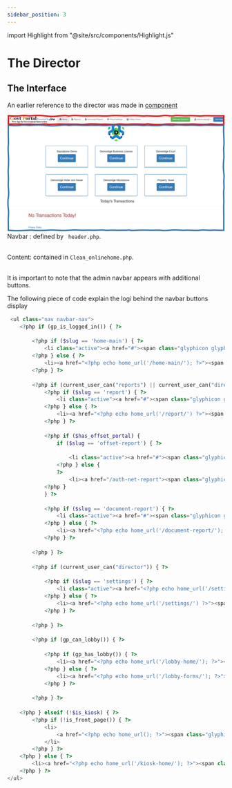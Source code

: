 ```yaml
---
sidebar_position: 3
---
```


import Highlight from "@site/src/components/Highlight.js"

# The Director

## The Interface

An earlier reference to the director was made in [component](../architecture/components#clerk-interface)

![](../../static/img/adminInterface.png)
<Highlight bg="#f00" color="#fff"> Navbar</Highlight> : defined by ` header.php`. <br/><br/>

<Highlight bg="#2E75B6" color="#fff"> Content</Highlight>: contained in `Clean_onlinehome.php`.<br/><br/>

It is important to note that the admin navbar appears with additional buttons.

The following piece of code explain the logi behind the navbar buttons display

```php title="Navbar.php  describes navbar buttons"
 <ul class="nav navbar-nav">
    <?php if (gp_is_logged_in()) { ?>

        <?php if ($slug == 'home-main') { ?>
            <li class="active"><a href="#"><span class="glyphicon glyphicon-home" aria-hidden="true"></span> Home <span class="sr-only">(current)</span></a></li>
        <?php } else { ?>
            <li><a href="<?php echo home_url('/home-main/'); ?>"><span class="glyphicon glyphicon-home" aria-hidden="true"></span> Home</a></li>
        <?php } ?>

        <?php if (current_user_can("reports") || current_user_can("director")) { ?>
            <?php if ($slug == 'report') { ?>
                <li class="active"><a href="#"><span class="glyphicon glyphicon-file" aria-hidden="true"></span> Reports <span class="sr-only">(current)</span></a></li>
            <?php } else { ?>
                <li><a href="<?php echo home_url('/report/') ?>"><span class="glyphicon glyphicon-file" aria-hidden="true"></span> Reports</a></li>
            <?php } ?>

            <?php if ($has_offset_portal) {
                if ($slug == 'offset-report') { ?>

                    <li class="active"><a href="#"><span class="glyphicon glyphicon-file" aria-hidden="true"></span> Offset Report <span class="sr-only">(current)</span></a></li>
                <?php } else {
                ?>
                    <li><a href="/auth-net-report"><span class="glyphicon glyphicon-file" aria-hidden="true"></span> Offset Report</a></li>
            <?php }
            } ?>

            <?php if ($slug == 'document-report') { ?>
                <li class="active"><a href="#"><span class="glyphicon glyphicon-file" aria-hidden="true"></span> Document Report <span class="sr-only">(current)</span></a></li>
            <?php } else { ?>
                <li><a href="<?php echo home_url('/document-report/'); ?>"><span class="glyphicon glyphicon-file" aria-hidden="true"></span> Document Report</a></li>
            <?php } ?>

        <?php } ?>

        <?php if (current_user_can("director")) { ?>

            <?php if ($slug == 'settings') { ?>
                <li class="active"><a href="<?php echo home_url('/settings/') ?>"><span class="glyphicon glyphicon-cog" aria-hidden="true"></span> Portal Settings <span class="sr-only">(current)</span></a></li>
            <?php } else { ?>
                <li><a href="<?php echo home_url('/settings/') ?>"><span class="glyphicon glyphicon-cog" aria-hidden="true"></span> Portal Settings</a></li>
            <?php } ?>

        <?php } ?>

        <?php if (gp_can_lobby()) { ?>

            <?php if (gp_has_lobby()) { ?>
                <li><a href="<?php echo home_url('/lobby-home/'); ?>"><span class="glyphicon glyphicon-phone-alt" aria-hidden="true"></span> Lobby</a></li>
            <?php } else { ?>
                <li><a href="<?php echo home_url('/lobby-forms/'); ?>"><span class="glyphicon glyphicon-phone-alt" aria-hidden="true"></span> Lobby Forms</a></li>
            <?php } ?>

        <?php } ?>

    <?php } elseif (!$is_kiosk) { ?>
        <?php if (!is_front_page()) { ?>
            <li>
                <a href="<?php echo home_url(); ?>"><span class="glyphicon glyphicon-home" aria-hidden="true"></span> Home</a>
            </li>
        <?php } ?>
    <?php } else { ?>
        <li><a href="<?php echo home_url('/kiosk-home/'); ?>"><span class="glyphicon glyphicon-home" aria-hidden="true"></span> Start Over</a></li>
    <?php } ?>
</ul>
```
